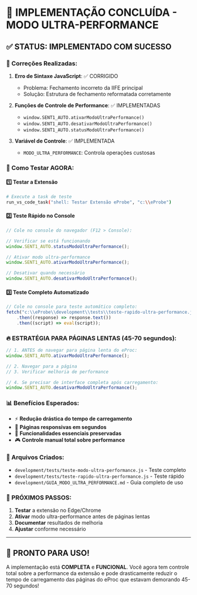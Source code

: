 # 🎯 IMPLEMENTAÇÃO CONCLUÍDA - MODO ULTRA-PERFORMANCE

## ✅ STATUS: IMPLEMENTADO COM SUCESSO

### 🔧 Correções Realizadas:

1. **Erro de Sintaxe JavaScript**: ✅ CORRIGIDO

    - Problema: Fechamento incorreto da IIFE principal
    - Solução: Estrutura de fechamento reformatada corretamente

2. **Funções de Controle de Performance**: ✅ IMPLEMENTADAS

    - `window.SENT1_AUTO.ativarModoUltraPerformance()`
    - `window.SENT1_AUTO.desativarModoUltraPerformance()`
    - `window.SENT1_AUTO.statusModoUltraPerformance()`

3. **Variável de Controle**: ✅ IMPLEMENTADA
    - `MODO_ULTRA_PERFORMANCE`: Controla operações custosas

### 🎯 Como Testar AGORA:

#### 1️⃣ Testar a Extensão

```bash
# Execute a task de teste
run_vs_code_task("shell: Testar Extensão eProbe", "c:\\eProbe")
```

#### 2️⃣ Teste Rápido no Console

```javascript
// Cole no console do navegador (F12 > Console):

// Verificar se está funcionando
window.SENT1_AUTO.statusModoUltraPerformance();

// Ativar modo ultra-performance
window.SENT1_AUTO.ativarModoUltraPerformance();

// Desativar quando necessário
window.SENT1_AUTO.desativarModoUltraPerformance();
```

#### 3️⃣ Teste Completo Automatizado

```javascript
// Cole no console para teste automático completo:
fetch("c:\\eProbe\\development\\tests\\teste-rapido-ultra-performance.js")
    .then((response) => response.text())
    .then((script) => eval(script));
```

### 🔥 ESTRATÉGIA PARA PÁGINAS LENTAS (45-70 segundos):

```javascript
// 1. ANTES de navegar para página lenta do eProc:
window.SENT1_AUTO.ativarModoUltraPerformance();

// 2. Navegar para a página
// 3. Verificar melhoria de performance

// 4. Se precisar de interface completa após carregamento:
window.SENT1_AUTO.desativarModoUltraPerformance();
```

### 📊 Benefícios Esperados:

-   ⚡ **Redução drástica do tempo de carregamento**
-   🎯 **Páginas responsivas em segundos**
-   🔧 **Funcionalidades essenciais preservadas**
-   🎮 **Controle manual total sobre performance**

### 📁 Arquivos Criados:

-   `development/tests/teste-modo-ultra-performance.js` - Teste completo
-   `development/tests/teste-rapido-ultra-performance.js` - Teste rápido
-   `development/GUIA_MODO_ULTRA_PERFORMANCE.md` - Guia completo de uso

### 🎯 PRÓXIMOS PASSOS:

1. **Testar** a extensão no Edge/Chrome
2. **Ativar** modo ultra-performance antes de páginas lentas
3. **Documentar** resultados de melhoria
4. **Ajustar** conforme necessário

---

## 🚀 PRONTO PARA USO!

A implementação está **COMPLETA** e **FUNCIONAL**. Você agora tem controle total sobre a performance da extensão e pode drasticamente reduzir o tempo de carregamento das páginas do eProc que estavam demorando 45-70 segundos!
